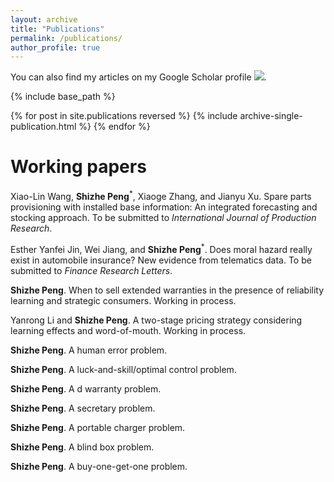 ```yaml
---
layout: archive
title: "Publications"
permalink: /publications/
author_profile: true
---
```


You can also find my articles on my Google Scholar profile <a href='https://scholar.google.com/citations?user=V2KUfigAAAAJ&hl'><img src="https://img.shields.io/badge/citations%20-57-9cf?style=flat-square&logo=Google%20Scholar&labelColor=f6f6f6&color=9cf&style=flat&label=citations"></a>.

{% include base_path %}

{% for post in site.publications reversed %}
  {% include archive-single-publication.html %}
{% endfor %}

Working papers
======

Xiao-Lin Wang, <b>Shizhe Peng</b><sup>*</sup>, Xiaoge Zhang, and Jianyu Xu. Spare parts provisioning with installed base information: An integrated forecasting and stocking approach. To be submitted to <i>International Journal of Production Research</i>.

Esther Yanfei Jin, Wei Jiang, and <b>Shizhe Peng</b><sup>*</sup>. Does moral hazard really exist in automobile insurance? New evidence from telematics data. To be submitted to <i>Finance Research Letters</i>.

<b>Shizhe Peng</b>. When to sell extended warranties in the presence of reliability learning and strategic consumers. Working in process.

Yanrong Li and <b>Shizhe Peng</b>. A two-stage pricing strategy considering learning effects and word-of-mouth. Working in process.

<b>Shizhe Peng</b>. A human error problem.

<b>Shizhe Peng</b>. A luck-and-skill/optimal control problem.

<b>Shizhe Peng</b>. A d warranty problem.

<b>Shizhe Peng</b>. A secretary problem.

<b>Shizhe Peng</b>. A portable charger problem.

<b>Shizhe Peng</b>. A blind box problem.

<b>Shizhe Peng</b>. A buy-one-get-one problem.
